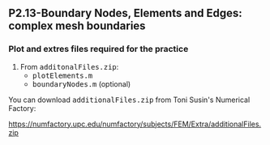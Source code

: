 ## P2.13-Boundary Nodes, Elements and Edges: complex mesh boundaries
### Plot and extres files required for the practice
1. From <tt>additonalFiles.zip</tt>: 
   * <tt>plotElements.m</tt>
   * <tt>boundaryNodes.m</tt> (optional)

You can download <tt>additionalFiles.zip</tt> from Toni Susin's Numerical Factory:

https://numfactory.upc.edu/numfactory/subjects/FEM/Extra/additionalFiles.zip
